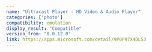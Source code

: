 ```yaml
---
name: "Ultracast Player - HD Video & Audio Player"
categories: ['photo']
compatibility: emulation
display_result: "Compatible"
version_from: "0.0.12.0"
link: https://apps.microsoft.com/detail/9P0P97X4DL53
---
```

